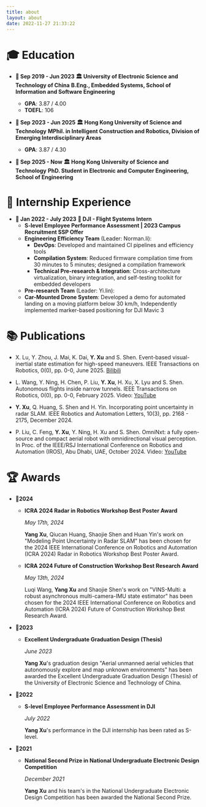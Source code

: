 ```yaml
---
title: about
layout: about
date: 2022-11-27 21:33:22
---
```


# 🎓 Education

- **📅 Sep 2019 - Jun 2023**
  **🏛 University of Electronic Science and Technology of China**
  **B.Eng., Embedded Systems, School of Information and Software Engineering**
  - **GPA**: 3.87 / 4.00
  - **TOEFL**: 106

- **📅 Sep 2023 - Jun 2025**
  **🏛 Hong Kong University of Science and Technology**
  **MPhil. in Intelligent Construction and Robotics, Division of Emerging Interdisciplinary Areas**
  - **GPA**: 3.87 / 4.30

- **📅 Sep 2025 - Now**
  **🏛 Hong Kong University of Science and Technology**
  **PhD. Student in Electronic and Computer Engineering, School of Engineering**

# 💼 Internship Experience

- **📅 Jan 2022 - July 2023**
  **🏢 DJI - Flight Systems Intern**
  - **S-level Employee Performance Assessment | 2023 Campus Recruitment SSP Offer**
  - **Engineering Efficiency Team** (Leader: Norman.li):
    - **DevOps**: Developed and maintained CI pipelines and efficiency tools
    - **Compilation System**: Reduced firmware compilation time from 30 minutes to 5 minutes; designed a compilation framework
    - **Technical Pre-research & Integration**: Cross-architecture virtualization, binary integration, and self-testing toolkit for embedded developers
  - **Pre-research Team** (Leader: Yi.lin):
  - **Car-Mounted Drone System**: Developed a demo for automated landing on a moving platform below 30 km/h, Independently implemented marker-based positioning for DJI Mavic 3

# 📚 Publications

- X. Lu, Y. Zhou, J. Mai, K. Dai, **Y. Xu** and S. Shen. Event-based visual-inertial state estimation for high-speed maneuvers. IEEE Transactions on Robotics, 0(0), pp. 0-0, June 2025. [Bilibili](https://b23.tv/DOf4rGS)

- L. Wang, Y. Ning, H. Chen, P. Liu, **Y. Xu**, H. Xu, X. Lyu and S. Shen. Autonomous flights inside narrow tunnels. IEEE Transactions on Robotics, 0(0), pp. 0-0, February 2025. Video: [YouTube](https://youtu.be/S20QSIypYgY)

- **Y. Xu**, Q. Huang, S. Shen and H. Yin. Incorporating point uncertainty in radar SLAM. IEEE Robotics and Automation Letters, 10(3), pp. 2168 - 2175, December 2024.

- P. Liu, C. Feng, **Y. Xu**, Y. Ning, H. Xu and S. Shen. OmniNxt: a fully open-source and compact aerial robot with omnidirectional visual perception. In Proc. of the IEEE/RSJ International Conference on Robotics and Automation (IROS), Abu Dhabi, UAE, October 2024. Video: [YouTube](https://youtu.be/IOuJ7Y6dpeY)

# 🏆 Awards

- **📅2024**

    - **ICRA 2024 Radar in Robotics Workshop Best Poster Award**

        *May 17th, 2024*

        **Yang Xu**, Qiucan Huang, Shaojie Shen and Huan Yin's work on "Modeling Point Uncertainty in Radar SLAM" has been chosen for the 2024 IEEE International Conference on Robotics and Automation (ICRA 2024) Radar in Robotics Workshop Best Poster Award.

    - **ICRA 2024 Future of Construction Workshop Best Research Award**

        *May 13th, 2024*

        Luqi Wang, **Yang Xu** and Shaojie Shen's work on "VINS-Multi: a robust asynchronous multi-camera-IMU state estimator" has been chosen for the 2024 IEEE International Conference on Robotics and Automation (ICRA 2024) Future of Construction Workshop Best Research Award.

- **📅2023**

    - **Excellent Undergraduate Graduation Design (Thesis)**

        *June 2023*

        **Yang Xu**'s graduation design "Aerial unmanned aerial vehicles that autonomously explore and map unknown environments" has been awarded the Excellent Undergraduate Graduation Design (Thesis) of the University of Electronic Science and Technology of China.

- **📅2022**

    - **S-level Employee Performance Assessment in DJI**

        *July 2022*

        **Yang Xu**'s performance in the DJI internship has been rated as S-level.

- **📅2021**

    - **National Second Prize in National Undergraduate Electronic Design Competition**

        *December 2021*

        **Yang Xu** and his team's in the National Undergraduate Electronic Design Competition has been awarded the National Second Prize.

<script src="https://utteranc.es/client.js"
        repo="Jason-xy/jason-xy.github.io"
        issue-term="pathname"
        label="💬"
        theme="github-dark"
        crossorigin="anonymous"
        async>
</script>